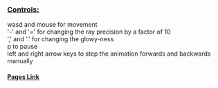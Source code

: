 ### <ins>Controls:
wasd and mouse for movement\
'-' and '=' for changing the ray precision by a factor of 10\
',' and '.' for changing the glowy-ness\
p to pause\
left and right arrow keys to step the animation forwards and backwards manually

#### <ins>[Pages Link]([https://pages.github.com/](https://wiktwn.github.io/mandelbulb_raymarching/))
